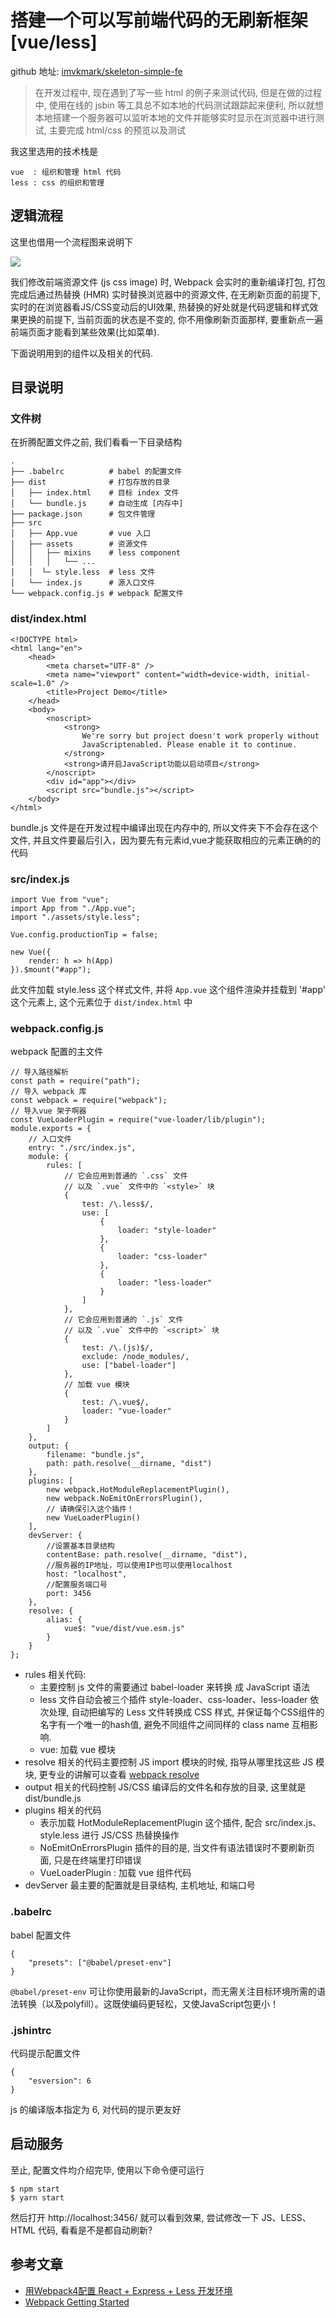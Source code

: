 # 搭建一个可以写前端代码的无刷新框架[vue/less]

github 地址: [imvkmark/skeleton-simple-fe](https://github.com/imvkmark/skeleton-simple-fe)

> 在开发过程中, 现在遇到了写一些 html 的例子来测试代码, 但是在做的过程中, 使用在线的 jsbin 等工具总不如本地的代码测试跟踪起来便利, 所以就想本地搭建一个服务器可以监听本地的文件并能够实时显示在浏览器中进行测试, 主要完成 html/css 的预览以及测试

我这里选用的技术栈是

```
vue  : 组织和管理 html 代码
less : css 的组织和管理
```

## 逻辑流程

这里也借用一个流程图来说明下

![](http://oss-qiniu.sour-lemon.com/2020-03/01-15830692398520.jpg)

我们修改前端资源文件 (js css image) 时, Webpack 会实时的重新编译打包, 打包完成后通过热替换 (HMR) 实时替换浏览器中的资源文件, 在无刷新页面的前提下, 实时的在浏览器看JS/CSS变动后的UI效果, 热替换的好处就是代码逻辑和样式效果更换的前提下, 当前页面的状态是不变的, 你不用像刷新页面那样, 要重新点一遍前端页面才能看到某些效果(比如菜单).

下面说明用到的组件以及相关的代码.

## 目录说明

### 文件树
在折腾配置文件之前, 我们看看一下目录结构
```
.
├── .babelrc          # babel 的配置文件
├── dist              # 打包存放的目录
│   ├── index.html    # 目标 index 文件
│   └── bundle.js     # 自动生成 [内存中]
├── package.json      # 包文件管理
├── src
│   ├── App.vue       # vue 入口
│   ├── assets        # 资源文件
│   │   ├── mixins    # less component
│   │   │   └── ...
│   │  └─ style.less  # less 文件
│   └── index.js      # 源入口文件
└── webpack.config.js # webpack 配置文件
```


### dist/index.html
```
<!DOCTYPE html>
<html lang="en">
    <head>
        <meta charset="UTF-8" />
        <meta name="viewport" content="width=device-width, initial-scale=1.0" />
        <title>Project Demo</title>
    </head>
    <body>
        <noscript>
            <strong>
                We're sorry but project doesn't work properly without
                JavaScriptenabled. Please enable it to continue.
            </strong>
            <strong>请开启JavaScript功能以启动项目</strong>
        </noscript>
        <div id="app"></div>
        <script src="bundle.js"></script>
    </body>
</html>
```

bundle.js 文件是在开发过程中编译出现在内存中的, 所以文件夹下不会存在这个文件, 并且文件要最后引入，因为要先有元素id,vue才能获取相应的元素正确的的代码



### src/index.js

```
import Vue from "vue";
import App from "./App.vue";
import "./assets/style.less";

Vue.config.productionTip = false;

new Vue({
    render: h => h(App)
}).$mount("#app");
```

此文件加载 style.less 这个样式文件, 并将 `App.vue` 这个组件渲染并挂载到 '#app' 这个元素上, 这个元素位于 `dist/index.html` 中 

### webpack.config.js

webpack 配置的主文件

```
// 导入路径解析
const path = require("path");
// 导入 webpack 库
const webpack = require("webpack");
// 导入vue 架子啊器
const VueLoaderPlugin = require("vue-loader/lib/plugin");
module.exports = {
    // 入口文件
    entry: "./src/index.js",
    module: {
        rules: [
            // 它会应用到普通的 `.css` 文件
            // 以及 `.vue` 文件中的 `<style>` 块
            {
                test: /\.less$/,
                use: [
                    {
                        loader: "style-loader"
                    },
                    {
                        loader: "css-loader"
                    },
                    {
                        loader: "less-loader"
                    }
                ]
            },
            // 它会应用到普通的 `.js` 文件
            // 以及 `.vue` 文件中的 `<script>` 块
            {
                test: /\.(js)$/,
                exclude: /node_modules/,
                use: ["babel-loader"]
            },
            // 加载 vue 模块
            {
                test: /\.vue$/,
                loader: "vue-loader"
            }
        ]
    },
    output: {
        filename: "bundle.js",
        path: path.resolve(__dirname, "dist")
    },
    plugins: [
        new webpack.HotModuleReplacementPlugin(),
        new webpack.NoEmitOnErrorsPlugin(),
        // 请确保引入这个插件！
        new VueLoaderPlugin()
    ],
    devServer: {
        //设置基本目录结构
        contentBase: path.resolve(__dirname, "dist"),
        //服务器的IP地址，可以使用IP也可以使用localhost
        host: "localhost",
        //配置服务端口号
        port: 3456
    },
    resolve: {
        alias: {
            vue$: "vue/dist/vue.esm.js"
        }
    }
};
```

- rules 相关代码: 
    - 主要控制 js 文件的需要通过 babel-loader 来转换 成 JavaScript 语法
    - less 文件自动会被三个插件 style-loader、css-loader、less-loader 依次处理, 自动把编写的 Less 文件转换成 CSS 样式, 并保证每个CSS组件的名字有一个唯一的hash值, 避免不同组件之间同样的 class name 互相影响.
    - vue: 加载 vue 模块
- resolve 相关的代码主要控制 JS import 模块的时候, 指导从哪里找这些 JS 模块, 更专业的讲解可以查看 [webpack resolve](https://webpack.docschina.org/configuration/resolve/)
- output 相关的代码控制 JS/CSS 编译后的文件名和存放的目录, 这里就是 dist/bundle.js
- plugins 相关的代码
    - 表示加载 HotModuleReplacementPlugin 这个插件, 配合 src/index.js、style.less 进行 JS/CSS 热替换操作
    - NoEmitOnErrorsPlugin 插件的目的是, 当文件有语法错误时不要刷新页面, 只是在终端里打印错误
    - VueLoaderPlugin : 加载 vue 组件代码
- devServer 最主要的配置就是目录结构, 主机地址, 和端口号

### .babelrc

babel 配置文件

```
{
    "presets": ["@babel/preset-env"]
}
```

`@babel/preset-env` 可让你使用最新的JavaScript，而无需关注目标环境所需的语法转换（以及polyfill）。这既使编码更轻松，又使JavaScript包更小！

### .jshintrc

代码提示配置文件

```
{
    "esversion": 6
}
```

js 的编译版本指定为 6, 对代码的提示更友好

## 启动服务

至止, 配置文件均介绍完毕, 使用以下命令便可运行

```
$ npm start
$ yarn start
```

然后打开 http://localhost:3456/ 就可以看到效果, 尝试修改一下 JS、LESS、HTML 代码, 看看是不是都自动刷新?

## 参考文章
- [用Webpack4配置 React + Express + Less 开发环境](https://manateelazycat.github.io/web/2018/12/09/webpack-and-react.html)
- [Webpack Getting Started](https://webpack.js.org/guides/getting-started/)